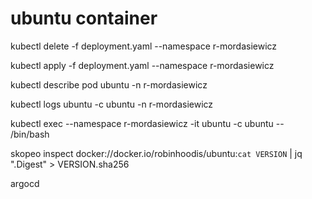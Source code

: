 # ubuntu container

kubectl delete -f deployment.yaml --namespace r-mordasiewicz

kubectl apply -f deployment.yaml --namespace r-mordasiewicz

kubectl describe pod ubuntu -n r-mordasiewicz

kubectl logs ubuntu -c ubuntu -n r-mordasiewicz

kubectl exec --namespace r-mordasiewicz -it ubuntu -c ubuntu -- /bin/bash

skopeo inspect docker://docker.io/robinhoodis/ubuntu:`cat VERSION` | jq ".Digest" > VERSION.sha256

argocd
